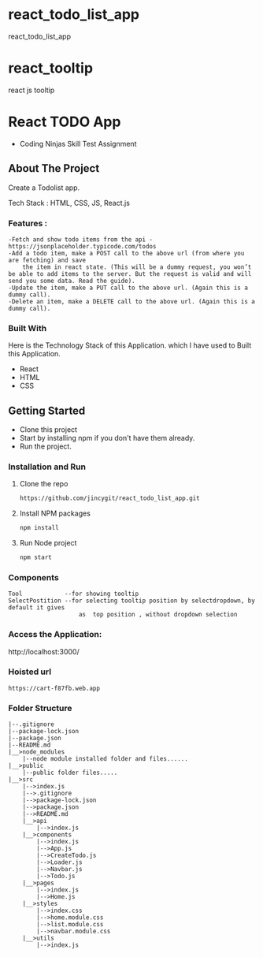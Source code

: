 # react_todo_list_app
react_todo_list_app
# react_tooltip

react js tooltip
# React TODO App

-  Coding Ninjas Skill Test Assignment

## About The Project

Create a Todolist app.


Tech Stack : HTML, CSS, JS, React.js

### Features :

    -Fetch and show todo items from the api - https://jsonplaceholder.typicode.com/todos
    -Add a todo item, make a POST call to the above url (from where you are fetching) and save  
        the item in react state. (This will be a dummy request, you won’t be able to add items to the server. But the request is valid and will send you some data. Read the guide).
    -Update the item, make a PUT call to the above url. (Again this is a dummy call).
    -Delete an item, make a DELETE call to the above url. (Again this is a dummy call).

### Built With

Here is the Technology Stack of this Application. which I have used to Built this Application.

-  React
-  HTML
-  CSS

<!-- GETTING STARTED -->

## Getting Started

-  Clone this project
-  Start by installing npm if you don't have them already.
-  Run the project.


### Installation and Run

1. Clone the repo
   ```sh
   https://github.com/jincygit/react_todo_list_app.git
   ```

2. Install NPM packages
   ```sh
   npm install
   ```
4. Run Node project
   ```sh
   npm start
   ```
### Components
    Tool            --for showing tooltip
    SelectPostition --for selecting tooltip position by selectdropdown, by default it gives 
                        as  top position , without dropdown selection
### Access the Application:
   http://localhost:3000/

### Hoisted url
    https://cart-f87fb.web.app      

### Folder Structure
    |--.gitignore
    |--package-lock.json
    |--package.json
    |--README.md
    |__>node_modules
        |--node module installed folder and files......
    |__>public
        |--public folder files.....
    |__>src
        |-->index.js
        |-->.gitignore
        |-->package-lock.json
        |-->package.json
        |-->README.md
        |__>api
            |-->index.js
        |__>components
            |-->index.js
            |-->App.js
            |-->CreateTodo.js
            |-->Loader.js
            |-->Navbar.js
            |-->Todo.js
        |__>pages
            |-->index.js
            |-->Home.js
        |__>styles
            |-->index.css
            |-->home.module.css
            |-->list.module.css
            |-->navbar.module.css
        |__>utils
            |-->index.js
        



